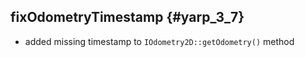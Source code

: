 fixOdometryTimestamp {#yarp_3_7}
-----------

* added missing timestamp to `IOdometry2D::getOdometry()` method
